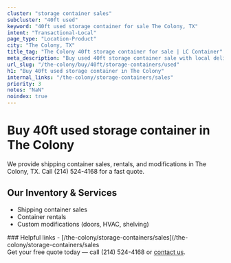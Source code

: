 ```yaml
---
cluster: "storage container sales"
subcluster: "40ft used"
keyword: "40ft used storage container for sale The Colony, TX"
intent: "Transactional-Local"
page_type: "Location-Product"
city: "The Colony, TX"
title_tag: "The Colony 40ft storage container for sale | LC Container"
meta_description: "Buy used 40ft storage container sale with local delivery in The Colony, TX. LC Container — local Since 2003. Request a fast quote today."
url_slug: "/the-colony/buy/40ft/storage-containers/used"
h1: "Buy 40ft used storage container in The Colony"
internal_links: "/the-colony/storage-containers/sales"
priority: 3
notes: "NaN"
noindex: true
---
```


# Buy 40ft used storage container in The Colony

We provide shipping container sales, rentals, and modifications in The Colony, TX. Call (214) 524-4168 for a fast quote.

## Our Inventory & Services
- Shipping container sales
- Container rentals
- Custom modifications (doors, HVAC, shelving)

<div data-section="internal-links">
### Helpful links
- [/the-colony/storage-containers/sales](/the-colony/storage-containers/sales
</div>

<div data-section="cta">
Get your free quote today — call (214) 524-4168 or <a href="/contact">contact us</a>.
</div>

<script type="application/ld+json">{"@context":"https://schema.org","@type":"FAQPage","mainEntity":[{"@type":"Question","name":"How much does delivery cost in The Colony, TX?","acceptedAnswer":{"@type":"Answer","text":"Delivery costs vary by distance and container size. Most deliveries in The Colony, TX range from $150-$300. Call (214) 524-4168 for an exact quote based on your specific location."}},{"@type":"Question","name":"Do you offer financing or payment plans?","acceptedAnswer":{"@type":"Answer","text":"We accept major credit cards, checks, and can discuss commercial terms for bulk purchases. Call (214) 524-4168 to discuss options."}},{"@type":"Question","name":"Can you customize containers in The Colony, TX?","acceptedAnswer":{"@type":"Answer","text":"Yes — we perform modifications like doors, HVAC, insulation, and shelving. Request a custom quote at (214) 524-4168 or via our contact form."}}]}</script>
